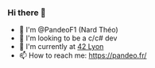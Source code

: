 ### Hi there 👋

- 👋 I'm @PandeoF1 (Nard Théo)
- 🤔 I'm looking to be a c/c# dev
- 💬 I'm currently at [42 Lyon](https://www.42lyon.fr/)
- 📫 How to reach me: https://pandeo.fr/
